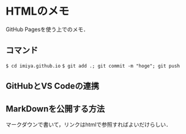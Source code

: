 # HTMLのメモ

GitHub Pagesを使う上でのメモ．

## コマンド
`$ cd imiya.github.io`
`$ git add .; git commit -m "hoge"; git push`

## GitHubとVS Codeの連携

## MarkDownを公開する方法

マークダウンで書いて，リンクはhtmlで参照すればよいだけらしい．

